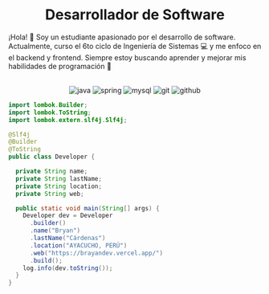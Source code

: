 <h1 align="center">
<b>Desarrollador de Software</b>
</h1>

¡Hola! 👋 Soy un estudiante apasionado por el desarrollo de software. Actualmente, curso el 6to ciclo de Ingeniería de Sistemas 💻 y me enfoco en el backend y frontend. Siempre estoy buscando aprender y mejorar mis habilidades de programación 🚀

<br>


<div align="center">
<img src="https://img.shields.io/badge/-Java-F89820?style=for-the-badge&logo=java&logoColor=F89820&labelColor=282828" alt="java">
<img src="https://img.shields.io/badge/-Spring-6DB33F?style=for-the-badge&logo=spring&logoColor=6DB33F&labelColor=282828" alt="spring">
<img src="https://img.shields.io/badge/-MySQL-4479A1?style=for-the-badge&logo=mysql&logoColor=white&labelColor=282828" alt="mysql">
<img src="https://img.shields.io/badge/-Git-F05032?style=for-the-badge&logo=git&logoColor=white&labelColor=282828" alt="git">
<img src="https://img.shields.io/badge/-GitHub-181717?style=for-the-badge&logo=github&logoColor=white&labelColor=282828" alt="github">
</div>


```java
import lombok.Builder;
import lombok.ToString;
import lombok.extern.slf4j.Slf4j;

@Slf4j
@Builder
@ToString
public class Developer {

  private String name;
  private String lastName;
  private String location;
  private String web;

  public static void main(String[] args) {
    Developer dev = Developer
      .builder()
      .name("Bryan")
      .lastName("Cárdenas")
      .location("AYACUCHO, PERÚ")
      .web("https://brayandev.vercel.app/")
      .build();
    log.info(dev.toString());
  }
}
```
